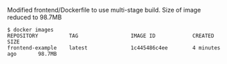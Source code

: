 Modified frontend/Dockerfile to use multi-stage build. Size of image reduced to 98.7MB
```
$ docker images
REPOSITORY          TAG                 IMAGE ID            CREATED             SIZE
frontend-example    latest              1c445486c4ee        4 minutes ago       98.7MB
```